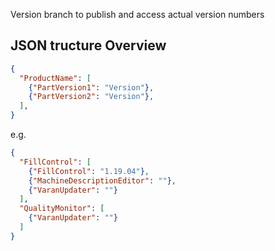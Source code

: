 Version branch to publish and access actual version numbers

## JSON tructure Overview

```json
{
  "ProductName": [
    {"PartVersion1": "Version"},
    {"PartVersion2": "Version"},
  ],
}
```

e.g.

```json
{
  "FillControl": [
    {"FillControl": "1.19.04"},
    {"MachineDescriptionEditor": ""},
    {"VaranUpdater": ""}
  ],
  "QualityMonitor": [
    {"VaranUpdater": ""}
  ]
}
```
